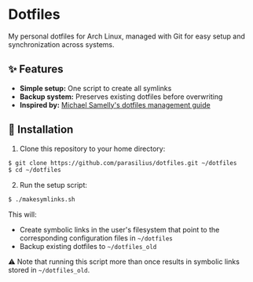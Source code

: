 # Dotfiles

My personal dotfiles for Arch Linux, managed with Git for easy setup and synchronization across systems.

## ✨ Features

- **Simple setup:** One script to create all symlinks
- **Backup system:** Preserves existing dotfiles before overwriting
- **Inspired by:** [Michael Samelly's dotfiles management guide](https://blog.smalleycreative.com/using-git-and-github-to-manage-your-dotfiles/)

## 🚀 Installation

1. Clone this repository to your home directory:
```bash
$ git clone https://github.com/parasilius/dotfiles.git ~/dotfiles
$ cd ~/dotfiles
```

2. Run the setup script:
```bash
$ ./makesymlinks.sh
```

This will:
- Create symbolic links in the user's filesystem that point to the corresponding configuration files in `~/dotfiles`
- Backup existing dotfiles to `~/dotfiles_old`

⚠️ Note that running this script more than once results in symbolic links stored in `~/dotfiles_old`.